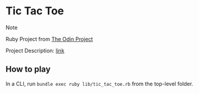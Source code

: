 # Tic Tac Toe

> [!NOTE]
> Ruby Project from [The Odin Project](https://www.theodinproject.com/)
>
> Project Description: [link](https://www.theodinproject.com/lessons/ruby-tic-tac-toe)

## How to play

In a CLI, run `bundle exec ruby lib/tic_tac_toe.rb` from the top-level folder.